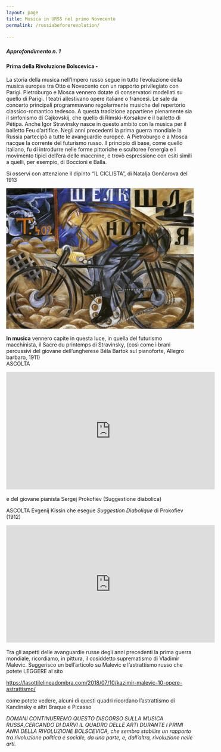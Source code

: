 ```yaml
---
layout: page
title: Musica in URSS nel primo Novecento
permalink: /russiabeforerevolution/

---
```



##### Approfondimento n. 1
#### Prima della Rivoluzione Bolscevica -

La storia della musica nell’Impero russo segue in tutto l’evoluzione della musica europea tra Otto e Novecento con un rapporto privilegiato con Parigi.
Pietroburgo e Mosca vennero dotate di conservatori modellati su quello di Parigi. I teatri allestivano opere italiane o francesi. Le sale da concerto principali programmavano regolarmente musiche del repertorio classico-romantico tedesco. A questa tradizione appartiene pienamente sia il sinfonismo di Cajkovskij, che quello di Rimski-Korsakov e il balletto di Pétipa.
Anche Igor Stravinsky nasce in questo ambito con la musica per il balletto Feu d’artifice.
Negli anni precedenti la prima guerra mondiale la Russia partecipò a tutte le avanguardie europee. A Pietroburgo e a Mosca nacque la corrente del futurismo russo. Il principio di base, come quello italiano, fu di introdurre nelle forme pittoriche e scultoree l’energia e l movimento tipici dell’era delle maccnine, e trovò espressione con esiti simili a quelli, per esempio, di Boccioni e Balla.   

Si osservi con attenzione il dipinto “IL CICLISTA”, di Natalja Gončarova del 1913

![](/images/ciclista.jpg)

**In musica** vennero capite in questa luce, in quella del futurismo macchinista, il Sacre du printemps di Stravinsky, (così come i brani percussivi del giovane dell’ungherese Béla Bartok sul pianoforte, Allegro barbaro, 1911)   
ASCOLTA

<iframe width="560" height="315" src="https://www.youtube.com/embed/eN8cUs0-HkE" frameborder="0" allow="accelerometer; autoplay; encrypted-media; gyroscope; picture-in-picture" allowfullscreen></iframe>

 e del giovane pianista Sergej Prokofiev (Suggestione diabolica)   

ASCOLTA Evgenij Kissin che esegue *Suggestion Diabolique* di Prokofiev (1912)

<iframe width="560" height="315" src="https://www.youtube.com/embed/45mXvaIW02c" frameborder="0" allow="accelerometer; autoplay; encrypted-media; gyroscope; picture-in-picture" allowfullscreen></iframe>

Tra gli aspetti delle avanguardie russe degli anni precedenti la prima guerra mondiale, ricordiamo, in pittura, il cosiddetto suprematismo di Vladimir Malevic. Suggerisco un bell’articolo su Malevic e l’astrattismo russo che potete LEGGERE al sito   

<https://lasottilelineadombra.com/2018/07/10/kazimir-malevic-10-opere-astrattismo/>    

come potete vedere, alcuni di questi quadri ricordano l’astrattismo di Kandinsky e altri Braque  e Picasso

*DOMANI CONTINUEREMO QUESTO DISCORSO SULLA MUSICA RUSSA,CERCANDO DI DARVI IL QUADRO DELLE ARTI DURANTE I PRIMI ANNI DELLA RIVOLUZIONE BOLSCEVICA, che sembra stabilire un rapporto tra rivoluzione politica e sociale, da una parte, e, dall’altra, rivoluzione nelle arti.*
